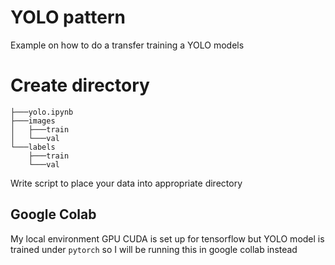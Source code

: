 # YOLO pattern
Example on how to do a transfer training a YOLO models

# Create directory
```
├───yolo.ipynb
├───images
│   ├───train    
│   └───val      
└───labels
    ├───train
    └───val
```

Write script to place your data into appropriate directory

## Google Colab
My local environment GPU CUDA is set up for tensorflow but YOLO model is trained under `pytorch` so I will be running this in google collab instead
